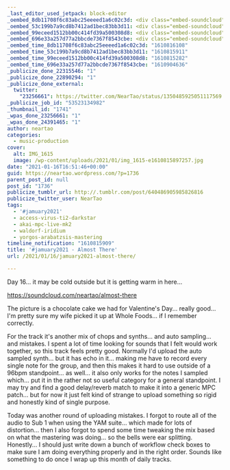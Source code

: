 ```yaml
---
_last_editor_used_jetpack: block-editor
_oembed_8db11708f6c83abc25eeeed1a6c02c3d: <div class="embed-soundcloud"><iframe title="Almost There by NearTao" width="500" height="400" scrolling="no" frameborder="no" src="https://w.soundcloud.com/player/?visual=true&url=https%3A%2F%2Fapi.soundcloud.com%2Ftracks%2F966831541&show_artwork=true&maxwidth=500&maxheight=750&dnt=1"></iframe></div>
_oembed_53c199b7a9cd8b7412ad1bec83bb3d11: <div class="embed-soundcloud"><iframe title="Almost There by NearTao" width="584" height="400" scrolling="no" frameborder="no" src="https://w.soundcloud.com/player/?visual=true&url=https%3A%2F%2Fapi.soundcloud.com%2Ftracks%2F966831541&show_artwork=true&maxwidth=584&maxheight=876&dnt=1"></iframe></div>
_oembed_99eceed1512bb00c414fd39a500308d8: <div class="embed-soundcloud"><iframe title="Almost There by NearTao" width="750" height="400" scrolling="no" frameborder="no" src="https://w.soundcloud.com/player/?visual=true&url=https%3A%2F%2Fapi.soundcloud.com%2Ftracks%2F966831541&show_artwork=true&maxwidth=750&maxheight=1000&dnt=1"></iframe></div>
_oembed_696e33a257d77a2bbcde7367f8543cbe: <div class="embed-soundcloud"><iframe title="Fears For Tears by NearTao" width="500" height="400" scrolling="no" frameborder="no" src="https://w.soundcloud.com/player/?visual=true&url=https%3A%2F%2Fapi.soundcloud.com%2Ftracks%2F967364194&show_artwork=true&maxwidth=500&maxheight=750&dnt=1"></iframe></div>
_oembed_time_8db11708f6c83abc25eeeed1a6c02c3d: "1610816108"
_oembed_time_53c199b7a9cd8b7412ad1bec83bb3d11: "1610815911"
_oembed_time_99eceed1512bb00c414fd39a500308d8: "1610815282"
_oembed_time_696e33a257d77a2bbcde7367f8543cbe: "1610904636"
_publicize_done_22315546: "1"
_publicize_done_22890294: "1"
_publicize_done_external:
  twitter:
    "23256661": https://twitter.com/NearTao/status/1350485925051117569
_publicize_job_id: "53523134982"
_thumbnail_id: "1741"
_wpas_done_23256661: "1"
_wpas_done_24391465: "1"
author: neartao
categories:
  - music-production
cover:
  alt: IMG_1615
  image: /wp-content/uploads/2021/01/img_1615-e1610815897257.jpg
date: "2021-01-16T16:51:46+00:00"
guid: https://neartao.wordpress.com/?p=1736
parent_post_id: null
post_id: "1736"
publicize_tumblr_url: http://.tumblr.com/post/640486905985826816
publicize_twitter_user: NearTao
tags:
  - '#jamuary2021'
  - access-virus-ti2-darkstar
  - akai-mpc-live-mk2
  - waldorf-iridium
  - yorgos-arabatzsis-mastering
timeline_notification: "1610815909"
title: '#jamuary2021 - Almost There'
url: /2021/01/16/jamuary2021-almost-there/

---
```

Day 16... it may be cold outside but it is getting warm in here...

https://soundcloud.com/neartao/almost-there

The picture is a chocolate cake we had for Valentine's Day... really good... I'm pretty sure my wife picked it up at Whole Foods... if I remember correctly.

For the track it's another mix of chops and synths... and auto sampling... and mistakes. I spent a lot of time looking for sounds that I felt would work together, so this track feels pretty good. Normally I'd upload the auto sampled synth... but it has echo in it... making me have to record every single note for the group, and then this makes it hard to use outside of a 96bpm standpoint... as well... it also only works for the notes I sampled which... put it in the rather not so useful category for a general standpoint. I may try and find a good delay/reverb match to make it into a generic MPC patch... but for now it just felt kind of strange to upload something so rigid and honestly kind of single purpose.

Today was another round of uploading mistakes. I forgot to route all of the audio to Sub 1 when using the YAM suite... which made for lots of distortion... then I also forgot to spend some time tweaking the mix based on what the mastering was doing... so the bells were ear splitting. Honestly... I should just write down a bunch of workflow check boxes to make sure I am doing everything properly and in the right order. Sounds like something to do once I wrap up this month of daily tracks.
